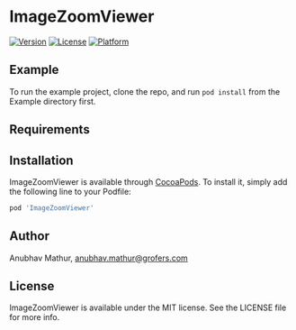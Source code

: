 # ImageZoomViewer

[![Version](https://img.shields.io/cocoapods/v/ImageZoomViewer.svg?style=flat)](http://cocoapods.org/pods/ImageZoomViewer)
[![License](https://img.shields.io/cocoapods/l/ImageZoomViewer.svg?style=flat)](http://cocoapods.org/pods/ImageZoomViewer)
[![Platform](https://img.shields.io/cocoapods/p/ImageZoomViewer.svg?style=flat)](http://cocoapods.org/pods/ImageZoomViewer)

## Example

To run the example project, clone the repo, and run `pod install` from the Example directory first.

## Requirements

## Installation

ImageZoomViewer is available through [CocoaPods](http://cocoapods.org). To install
it, simply add the following line to your Podfile:

```ruby
pod 'ImageZoomViewer'
```

## Author

Anubhav Mathur, anubhav.mathur@grofers.com

## License

ImageZoomViewer is available under the MIT license. See the LICENSE file for more info.
